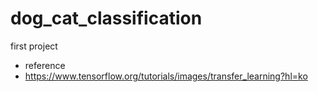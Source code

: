 # dog_cat_classification
first project
- reference
- https://www.tensorflow.org/tutorials/images/transfer_learning?hl=ko

